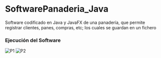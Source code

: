 # SoftwarePanaderia_Java
Software codificado en Java y JavaFX de una panadería, que permite registrar clientes, panes, compras, etc; los cuales se guardan en un fichero

### Ejecución del Software

![P1](https://user-images.githubusercontent.com/101384740/174727026-7c19e30d-4d29-459d-81c7-d23ef9e948a2.png)
![P2](https://user-images.githubusercontent.com/101384740/174727027-333d474f-23b1-47d1-a684-bf2283419984.png)
